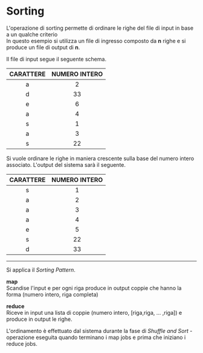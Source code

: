 # Sorting


L'operazione di sorting permette di ordinare le righe del file di input in base a un qualche criterio<br>
In questo esempio si utilizza un file di ingresso composto da **n** righe e si produce un file di output di **n**.

Il file di input segue il seguente schema.

| CARATTERE | NUMERO INTERO  
| :---: | :---: |
| a | 2  
| d | 33 
| e | 6 
| a | 4
| s | 1 
| a | 3 
| s | 22 

Si vuole ordinare le righe in maniera crescente sulla base del numero intero associato.
L'output del sistema sarà il seguente.

| CARATTERE | NUMERO INTERO  
| :---: | :---: |
| s | 1  
| a | 2  
| a | 3 
| a | 4 
| e | 5
| s | 22 
| d | 33 
--- 

Si applica il _Sorting Pattern_.

**map** <br>
Scandise l'input e per ogni riga produce in output coppie che hanno la forma (numero intero, riga completa)

**reduce** <br>
Riceve in input una lista di coppie (numero intero, [riga,riga, ... ,riga]) e produce in output le righe.

L'ordinamento è effettuato dal sistema durante la fase di _Shuffle and Sort_ - operazione eseguita quando terminano i map jobs e prima che iniziano i reduce jobs.

